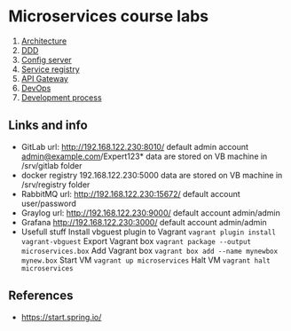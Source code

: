 # Microservices course labs

1. [Architecture](architecture.md)
2. [DDD](ddd.md)
3. [Config server](configserver.md) 
4. [Service registry](registry.md)
5. [API Gateway](gateway.md)
6. [DevOps](devops.md)
4. [Development process](dev_proccess.md)

## Links and info
* GitLab
  url: http://192.168.122.230:8010/
  default admin account admin@example.com/Expert123*
  data are stored on VB machine in /srv/gitlab folder
* docker registry
  192.168.122.230:5000
  data are stored on VB machine in /srv/registry folder
* RabbitMQ
  url: http://192.168.122.230:15672/
  default account user/password
* Graylog
  url: http://192.168.122.230:9000/
  default account admin/admin
* Grafana
  http://192.168.122.230:3000/
  default account admin/admin
* Usefull stuff
  Install vbguest plugin to Vagrant `vagrant plugin install vagrant-vbguest`
  Export Vagrant box `vagrant package --output microservices.box`
  Add Vagrant box `vagrant box add --name mynewbox mynew.box`
  Start VM `vagrant up microservices`
  Halt VM `vagrant halt microservices`

## References
* https://start.spring.io/

